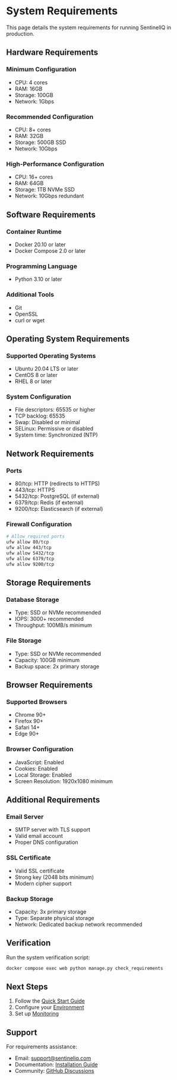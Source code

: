 # System Requirements

This page details the system requirements for running SentinelIQ in production.

## Hardware Requirements

### Minimum Configuration

* CPU: 4 cores
* RAM: 16GB
* Storage: 100GB
* Network: 1Gbps

### Recommended Configuration

* CPU: 8+ cores
* RAM: 32GB
* Storage: 500GB SSD
* Network: 10Gbps

### High-Performance Configuration

* CPU: 16+ cores
* RAM: 64GB
* Storage: 1TB NVMe SSD
* Network: 10Gbps redundant

## Software Requirements

### Container Runtime

* Docker 20.10 or later
* Docker Compose 2.0 or later

### Programming Language

* Python 3.10 or later

### Additional Tools

* Git
* OpenSSL
* curl or wget

## Operating System Requirements

### Supported Operating Systems

* Ubuntu 20.04 LTS or later
* CentOS 8 or later
* RHEL 8 or later

### System Configuration

* File descriptors: 65535 or higher
* TCP backlog: 65535
* Swap: Disabled or minimal
* SELinux: Permissive or disabled
* System time: Synchronized (NTP)

## Network Requirements

### Ports

* 80/tcp: HTTP (redirects to HTTPS)
* 443/tcp: HTTPS
* 5432/tcp: PostgreSQL (if external)
* 6379/tcp: Redis (if external)
* 9200/tcp: Elasticsearch (if external)

### Firewall Configuration

```bash
# Allow required ports
ufw allow 80/tcp
ufw allow 443/tcp
ufw allow 5432/tcp
ufw allow 6379/tcp
ufw allow 9200/tcp
```

## Storage Requirements

### Database Storage

* Type: SSD or NVMe recommended
* IOPS: 3000+ recommended
* Throughput: 100MB/s minimum

### File Storage

* Type: SSD or NVMe recommended
* Capacity: 100GB minimum
* Backup space: 2x primary storage

## Browser Requirements

### Supported Browsers

* Chrome 90+
* Firefox 90+
* Safari 14+
* Edge 90+

### Browser Configuration

* JavaScript: Enabled
* Cookies: Enabled
* Local Storage: Enabled
* Screen Resolution: 1920x1080 minimum

## Additional Requirements

### Email Server

* SMTP server with TLS support
* Valid email account
* Proper DNS configuration

### SSL Certificate

* Valid SSL certificate
* Strong key (2048 bits minimum)
* Modern cipher support

### Backup Storage

* Capacity: 3x primary storage
* Type: Separate physical storage
* Network: Dedicated backup network recommended

## Verification

Run the system verification script:

```bash
docker compose exec web python manage.py check_requirements
```

## Next Steps

1. Follow the [Quick Start Guide](quickstart.md)
2. Configure your [Environment](../configuration/database.md)
3. Set up [Monitoring](../operations/monitoring.md)

## Support

For requirements assistance:

- Email: support@sentineliq.com
- Documentation: [Installation Guide](quickstart.md)
- Community: [GitHub Discussions](https://github.com/sentineliq/sentineliq/discussions) 